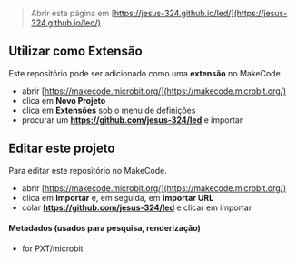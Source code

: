 
> Abrir esta página em [https://jesus-324.github.io/led/](https://jesus-324.github.io/led/)

## Utilizar como Extensão

Este repositório pode ser adicionado como uma **extensão** no MakeCode.

* abrir [https://makecode.microbit.org/](https://makecode.microbit.org/)
* clica em **Novo Projeto**
* clica em **Extensões** sob o menu de definições
* procurar um **https://github.com/jesus-324/led** e importar

## Editar este projeto

Para editar este repositório no MakeCode.

* abrir [https://makecode.microbit.org/](https://makecode.microbit.org/)
* clica em **Importar** e, em seguida, em **Importar URL**
* colar **https://github.com/jesus-324/led** e clicar em importar

#### Metadados (usados para pesquisa, renderização)

* for PXT/microbit
<script src="https://makecode.com/gh-pages-embed.js"></script><script>makeCodeRender("{{ site.makecode.home_url }}", "{{ site.github.owner_name }}/{{ site.github.repository_name }}");</script>
